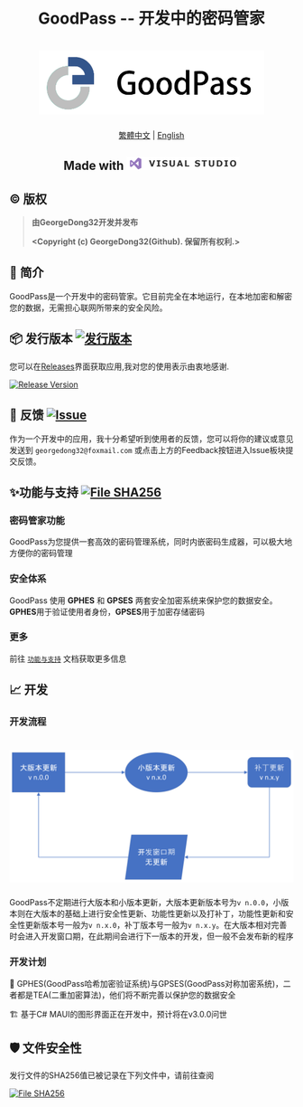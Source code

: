 <h1 align="center">
GoodPass -- 开发中的密码管家
<h1 align="center">
  <img src="../Resource/Title%20Photo/GoodPass3.0_Title.png" alt="GoodPass" width="400">
</h1>
  <p align="center">
    <a href="./Readmes/README_tcn.md">繁體中文</a>
    |
    <a href="./README.md">English</a>
  </p>
<h2 align="center">
  Made with <img src="../Resource/Other%20Photos/visual_studio.png" alt="VS" width="200">
</h2>

## ©️ 版权

> **由GeorgeDong32开发并发布** 
>
> **<Copyright (c) GeorgeDong32(Github). 保留所有权利.>**<br>
## 🎤 简介

GoodPass是一个开发中的密码管家。它目前完全在本地运行，在本地加密和解密您的数据，无需担心联网所带来的安全风险。

## 📦 发行版本  [<img src="https://img.shields.io/badge/GoodPass-发行版本-34558b" alt="发行版本">](https://github.com/GeorgeDong32/GoodPass/releases)

您可以在[Releases](https://github.com/GeorgeDong32/GoodPass/releases)界面获取应用,我对您的使用表示由衷地感谢.

[![Release Version](https://img.shields.io/github/v/release/GeorgeDong32/GoodPass)](https://github.com/GeorgeDong32/GoodPass/releases/latest)

## 💬 反馈  [<img src="https://img.shields.io/badge/GoodPass-反馈-939597" alt="Issue">](https://github.com/GeorgeDong32/GoodPass/issues)

作为一个开发中的应用，我十分希望听到使用者的反馈，您可以将你的建议或意见发送到 `georgedong32@foxmail.com` 或点击上方的Feedback按钮进入Issue板块提交反馈。

## ✨功能与支持 [<img src="https://img.shields.io/badge/GoodPass-功能与支持-FFFFFF" alt="File SHA256">](https://github.com/GeorgeDong32/GoodPass/blob/main/Features_and_Support/Features_and_Support_scn.md)

### 密码管家功能

GoodPass为您提供一套高效的密码管理系统，同时内嵌密码生成器，可以极大地方便你的密码管理

### 安全体系

GoodPass 使用 **GPHES** 和 **GPSES** 两套安全加密系统来保护您的数据安全。**GPHES**用于验证使用者身份，**GPSES**用于加密存储密码

### 更多

前往 [`功能与支持`](../Features_and_Support/Features_and_Support_scn.md) 文档获取更多信息

## 📈 开发

### 开发流程

<h1 align="center">
  <img src="../Resource/Other%20Photos/GoodPass_development_process_scn.png" alt="开发流程图" width="600">
</h1>


GoodPass不定期进行大版本和小版本更新，大版本更新版本号为`v n.0.0`，小版本则在大版本的基础上进行安全性更新、功能性更新以及打补丁，功能性更新和安全性更新版本号一般为`v n.x.0`，补丁版本号一般为`v n.x.y`。在大版本相对完善时会进入开发窗口期，在此期间会进行下一版本的开发，但一般不会发布新的程序

### 开发计划

🚧 GPHES(GoodPass哈希加密验证系统)与GPSES(GoodPass对称加密系统)，二者都是TEA(二重加密算法)，他们将不断完善以保护您的数据安全

🏗️ 基于C# MAUI的图形界面正在开发中，预计将在v3.0.0问世
## 🛡 文件安全性
发行文件的SHA256值已被记录在下列文件中，请前往查阅

[<img src="https://img.shields.io/badge/GoodPass-File SHA256-34558b" alt="File SHA256">](https://github.com/GeorgeDong32/GoodPass/blob/main/File_SHA256.md)

